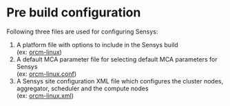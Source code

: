 # Pre build configuration

Following three files are used for configuring Sensys:

1. A platform file with options to include in the Sensys build <br>
(ex: [orcm-linux](https://github.com/intel-ctrlsys/sensys/blob/master/contrib/platform/intel/hillsboro/orcm-linux))
2. A default MCA parameter file for selecting default MCA parameters for Sensys <br>
(ex: [orcm-linux.conf](https://github.com/intel-ctrlsys/sensys/blob/master/contrib/platform/intel/hillsboro/orcm-linux.conf))
3. A Sensys site configuration XML file which configures the cluster nodes, aggregator, scheduler and the compute nodes <br>
(ex: [orcm-linux.xml](https://github.com/intel-ctrlsys/sensys/blob/master/contrib/platform/intel/hillsboro/orcm-linux.xml))
